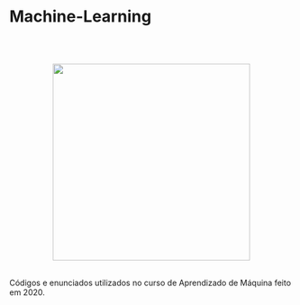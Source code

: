 # Machine-Learning
</br>
</br>

<p align="center">
  <img src="https://super.abril.com.br/wp-content/uploads/2016/09/super_imggato_digitando_0.gif" width="350">
</p>

</br>
Códigos e enunciados utilizados no curso de Aprendizado de Máquina feito em 2020.
